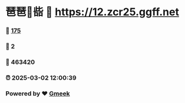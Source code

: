 # 琶琶🔭啙 :link: https://12.zcr25.ggff.net 
### :page_facing_up: [175](https://12.zcr25.ggff.net/tag.html) 
### :speech_balloon: 2 
### :hibiscus: 463420 
### :alarm_clock: 2025-03-02 12:00:39 
### Powered by :heart: [Gmeek](https://github.com/Meekdai/Gmeek)
